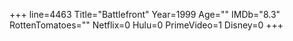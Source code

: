 +++
line=4463
Title="Battlefront"
Year=1999
Age=""
IMDb="8.3"
RottenTomatoes=""
Netflix=0
Hulu=0
PrimeVideo=1
Disney=0
+++

